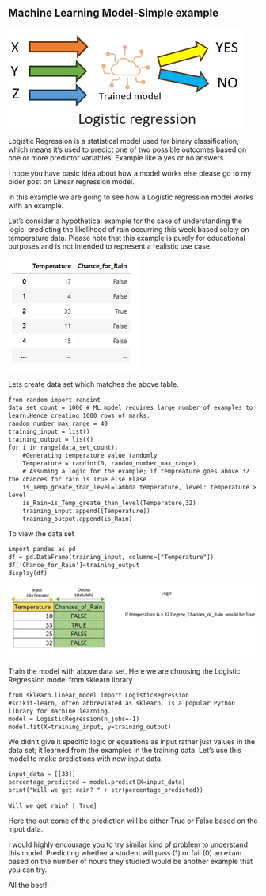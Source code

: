 ## Machine Learning Model-Simple example

![Logistic regression](assets/Capture.PNG)

Logistic Regression is a statistical model used for binary classification, which means it’s used to predict one of two possible outcomes based on one or more predictor variables. Example like a yes or no answers

I hope you have basic idea about how a model works else please go to my older post on Linear regression model.

In this example we are going to see how a Logistic regression model works with an example.

Let’s consider a hypothetical example for the sake of understanding the logic: predicting the likelihood of rain occurring this week based solely on temperature data. Please note that this example is purely for educational purposes and is not intended to represent a realistic use case.

![features](assets/ML_Features_1.PNG)

Lets create data set which matches the above table.

```
from random import randint
data_set_count = 1000 # ML model requires large number of examples to learn.Hence creating 1000 rows of marks.
random_number_max_range = 40
training_input = list()
training_output = list()
for i in range(data_set_count):
    #Generating temperature value randomly
    Temperature = randint(0, random_number_max_range)
    # Assuming a logic for the example; if tempreature goes above 32 the chances for rain is True else Flase
    is_Temp_greate_than_level=lambda temperature, level: temperature > level
    is_Rain=is_Temp_greate_than_level(Temperature,32)
    training_input.append([Temperature])
    training_output.append(is_Rain)
```
To view the data set

```
import pandas as pd
df = pd.DataFrame(training_input, columns=["Temperature"])                
df['Chance_for_Rain']=training_output
display(df)
```
![features](assets/ML_Features.PNG)

Train the model with above data set. Here we are choosing the Logistic Regression model from sklearn library.

```
from sklearn.linear_model import LogisticRegression
#scikit-learn, often abbreviated as sklearn, is a popular Python library for machine learning. 
model = LogisticRegression(n_jobs=-1)
model.fit(X=training_input, y=training_output)
```

We didn’t give it specific logic or equations as input rather just values in the data set; it learned from the examples in the training data. Let’s use this model to make predictions with new input data.

```
input_data = [[33]]
percentage_predicted = model.predict(X=input_data)                                     
print("Will we get rain? " + str(percentage_predicted))

Will we get rain? [ True]
```

Here the out come of the prediction will be either True or False based on the input data.

I would highly encourage you to try similar kind of problem to understand this model. Predicting whether a student will pass (1) or fail (0) an exam based on the number of hours they studied would be another example that you can try.

All the best!.

